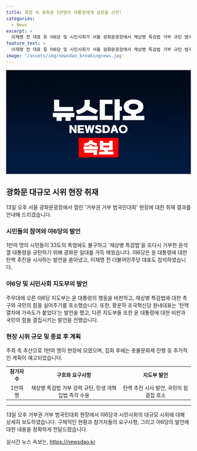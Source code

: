 ```yaml
---
title: 폭염 속 광화문 1만명이 대통령에게 심판을 선언!
categories:
  - News
excerpt: >
  이재명 전 대표 등 야6당 및 시민사회가 서울 광화문광장에서 채상병 특검법 거부 규탄 범국민대회를 열었습니다. 야당은 윤석열 대통령에 대한 탄핵 추진을 시사하는 발언을 쏟아내고, 시민들은 채상병 특검법 거부 강력 규탄 등의 구호를 외쳤습니다. 또한, 행진을 통해 광화문을 시작으로 다양한 지역을 거쳐 정부서울청사 북측까지 3㎞ 구간을 행진하며 국민의 목소리를 향해 시민사회의 행동을 보여주었습니다. 이재명 전 대표는 민주당 출신 국회의원들과 함께 발언을 듣고 시민들과 함께 행진하며 참여했다. (150자)
feature_text: >
  이재명 전 대표 등 야6당 및 시민사회가 서울 광화문광장에서 채상병 특검법 거부 규탄 범국민대회를 열었습니다. 야당은 윤석열 대통령에 대한 탄핵 추진을 시사하는 발언을 쏟아내고, 시민들은 채상병 특검법 거부 강력 규탄 등의 구호를 외쳤습니다. 또한, 행진을 통해 광화문을 시작으로 다양한 지역을 거쳐 정부서울청사 북측까지 3㎞ 구간을 행진하며 국민의 목소리를 향해 시민사회의 행동을 보여주었습니다. 이재명 전 대표는 민주당 출신 국회의원들과 함께 발언을 듣고 시민들과 함께 행진하며 참여했다. (150자)
image: '/assets/img/newsdao_breakingnews.jpg'
---
```


<p><img src="/assets/img/newsdao_breakingnews.jpg" alt="ontimetimes 속보" /></p>

<h2 data-ke-size="size26">광화문 대규모 시위 현장 취재</h2>

<p data-ke-size="size16">13일 오후 서울 광화문광장에서 열린 '거부권 거부 범국민대회' 현장에 대한 취재 결과를 안내해 드리겠습니다.</p>

<h3>시민들의 참여와 야6당의 발언</h3>

<p data-ke-size="size16">1만여 명의 시민들이 33도의 폭염에도 불구하고 '채상병 특검법'을 또다시 거부한 윤석열 대통령을 규탄하기 위해 광화문 일대를 가득 메웠습니다. 야6당은 윤 대통령에 대한 탄핵 추진을 시사하는 발언을 쏟아냈고, 이재명 전 더불어민주당 대표도 참석하였습니다.</p>

<h3>야6당 및 시민사회 지도부의 발언</h3>

<p data-ke-size="size16">주무대에 오른 야6당 지도부는 윤 대통령의 행동을 비판하고, 채상병 특검법에 대한 촉구와 국민의 힘을 실어주기를 호소했습니다. 또한, 황운하 조국혁신당 원내대표는 '탄핵 열차에 가속도가 붙었다'는 발언을 했고, 다른 지도부들 또한 윤 대통령에 대한 비판과 국민의 힘을 결집시키는 발언을 전했습니다.</p>

<h3>현장 시위 규모 및 종료 후 계획</h3>

<p data-ke-size="size16">주최 측 추산으로 1만여 명이 현장에 모였으며, 집회 후에는 촛불문화제 진행 등 추가적인 계획이 예고되었습니다.</p>

<table>
  <tr>
    <td style="text-align: center; height: 17px;"><b>참가자 수</b></td>
    <td style="text-align: center; height: 17px;"><b>구호와 요구사항</b></td>
    <td style="text-align: center; height: 17px;"><b>지도부 발언</b></td>
  </tr>
  <tr>
    <td style="text-align: center; height: 17px;">1만여 명</td>
    <td style="text-align: center; height: 17px;">채상병 특검법 거부 강력 규탄, 민생 개혁입법 즉각 수용</td>
    <td style="text-align: center; height: 17px;">탄핵 추진 시사 발언, 국민의 힘 결집 호소</td>
  </tr>
</table>

<hr>

<p data-ke-size="size16">13일 오후 거부권 거부 범국민대회 현장에서 야6당과 시민사회의 대규모 시위에 대해 상세히 보도하였습니다. 구체적인 현황과 참가자들의 요구사항, 그리고 야6당의 발언에 대한 내용을 정확하게 전달드렸습니다.</p>
실시간 뉴스 속보는, <a href="https://newsdao.kr" rel="dofollow">https://newsdao.kr</a>


